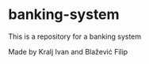 # banking-system
This is a repository for a banking system



Made by Kralj Ivan and Blažević Filip
